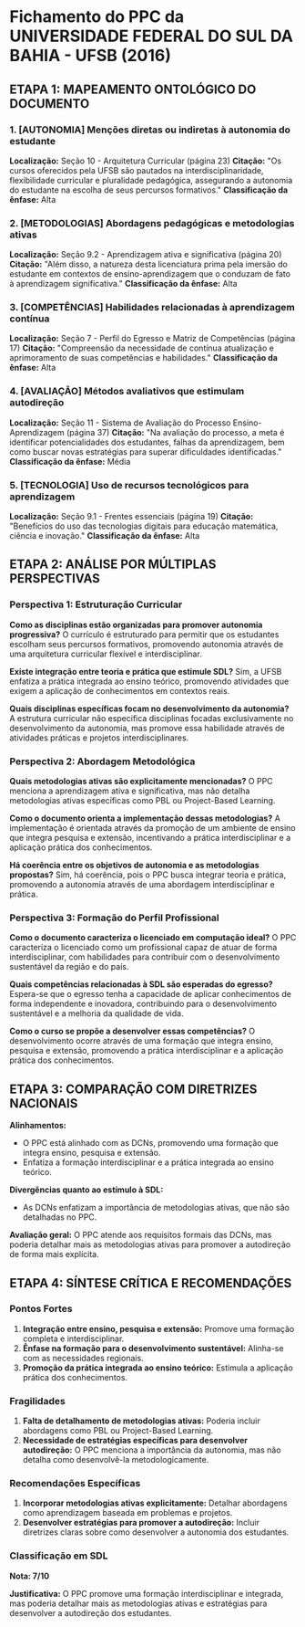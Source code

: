 # Fichamento do PPC da UNIVERSIDADE FEDERAL DO SUL DA BAHIA - UFSB (2016)

## ETAPA 1: MAPEAMENTO ONTOLÓGICO DO DOCUMENTO

### 1. [AUTONOMIA] Menções diretas ou indiretas à autonomia do estudante

**Localização:** Seção 10 - Arquitetura Curricular (página 23)
**Citação:** "Os cursos oferecidos pela UFSB são pautados na interdisciplinaridade, flexibilidade curricular e pluralidade pedagógica, assegurando a autonomia do estudante na escolha de seus percursos formativos."
**Classificação da ênfase:** Alta

### 2. [METODOLOGIAS] Abordagens pedagógicas e metodologias ativas

**Localização:** Seção 9.2 - Aprendizagem ativa e significativa (página 20)
**Citação:** "Além disso, a natureza desta licenciatura prima pela imersão do estudante em contextos de ensino-aprendizagem que o conduzam de fato à aprendizagem significativa."
**Classificação da ênfase:** Alta

### 3. [COMPETÊNCIAS] Habilidades relacionadas à aprendizagem contínua

**Localização:** Seção 7 - Perfil do Egresso e Matriz de Competências (página 17)
**Citação:** "Compreensão da necessidade de contínua atualização e aprimoramento de suas competências e habilidades."
**Classificação da ênfase:** Alta

### 4. [AVALIAÇÃO] Métodos avaliativos que estimulam autodireção

**Localização:** Seção 11 - Sistema de Avaliação do Processo Ensino-Aprendizagem (página 37)
**Citação:** "Na avaliação do processo, a meta é identificar potencialidades dos estudantes, falhas da aprendizagem, bem como buscar novas estratégias para superar dificuldades identificadas."
**Classificação da ênfase:** Média

### 5. [TECNOLOGIA] Uso de recursos tecnológicos para aprendizagem

**Localização:** Seção 9.1 - Frentes essenciais (página 19)
**Citação:** "Benefícios do uso das tecnologias digitais para educação matemática, ciência e inovação."
**Classificação da ênfase:** Alta

## ETAPA 2: ANÁLISE POR MÚLTIPLAS PERSPECTIVAS

### Perspectiva 1: Estruturação Curricular

**Como as disciplinas estão organizadas para promover autonomia progressiva?**
O currículo é estruturado para permitir que os estudantes escolham seus percursos formativos, promovendo autonomia através de uma arquitetura curricular flexível e interdisciplinar.

**Existe integração entre teoria e prática que estimule SDL?**
Sim, a UFSB enfatiza a prática integrada ao ensino teórico, promovendo atividades que exigem a aplicação de conhecimentos em contextos reais.

**Quais disciplinas específicas focam no desenvolvimento da autonomia?**
A estrutura curricular não especifica disciplinas focadas exclusivamente no desenvolvimento da autonomia, mas promove essa habilidade através de atividades práticas e projetos interdisciplinares.

### Perspectiva 2: Abordagem Metodológica

**Quais metodologias ativas são explicitamente mencionadas?**
O PPC menciona a aprendizagem ativa e significativa, mas não detalha metodologias ativas específicas como PBL ou Project-Based Learning.

**Como o documento orienta a implementação dessas metodologias?**
A implementação é orientada através da promoção de um ambiente de ensino que integra pesquisa e extensão, incentivando a prática interdisciplinar e a aplicação prática dos conhecimentos.

**Há coerência entre os objetivos de autonomia e as metodologias propostas?**
Sim, há coerência, pois o PPC busca integrar teoria e prática, promovendo a autonomia através de uma abordagem interdisciplinar e prática.

### Perspectiva 3: Formação do Perfil Profissional

**Como o documento caracteriza o licenciado em computação ideal?**
O PPC caracteriza o licenciado como um profissional capaz de atuar de forma interdisciplinar, com habilidades para contribuir com o desenvolvimento sustentável da região e do país.

**Quais competências relacionadas à SDL são esperadas do egresso?**
Espera-se que o egresso tenha a capacidade de aplicar conhecimentos de forma independente e inovadora, contribuindo para o desenvolvimento sustentável e a melhoria da qualidade de vida.

**Como o curso se propõe a desenvolver essas competências?**
O desenvolvimento ocorre através de uma formação que integra ensino, pesquisa e extensão, promovendo a prática interdisciplinar e a aplicação prática dos conhecimentos.

## ETAPA 3: COMPARAÇÃO COM DIRETRIZES NACIONAIS

**Alinhamentos:**
- O PPC está alinhado com as DCNs, promovendo uma formação que integra ensino, pesquisa e extensão.
- Enfatiza a formação interdisciplinar e a prática integrada ao ensino teórico.

**Divergências quanto ao estímulo à SDL:**
- As DCNs enfatizam a importância de metodologias ativas, que não são detalhadas no PPC.

**Avaliação geral:**
O PPC atende aos requisitos formais das DCNs, mas poderia detalhar mais as metodologias ativas para promover a autodireção de forma mais explícita.

## ETAPA 4: SÍNTESE CRÍTICA E RECOMENDAÇÕES

### Pontos Fortes
1. **Integração entre ensino, pesquisa e extensão:** Promove uma formação completa e interdisciplinar.
2. **Ênfase na formação para o desenvolvimento sustentável:** Alinha-se com as necessidades regionais.
3. **Promoção da prática integrada ao ensino teórico:** Estimula a aplicação prática dos conhecimentos.

### Fragilidades
1. **Falta de detalhamento de metodologias ativas:** Poderia incluir abordagens como PBL ou Project-Based Learning.
2. **Necessidade de estratégias específicas para desenvolver autodireção:** O PPC menciona a importância da autonomia, mas não detalha como desenvolvê-la metodologicamente.

### Recomendações Específicas
1. **Incorporar metodologias ativas explicitamente:** Detalhar abordagens como aprendizagem baseada em problemas e projetos.
2. **Desenvolver estratégias para promover a autodireção:** Incluir diretrizes claras sobre como desenvolver a autonomia dos estudantes.

### Classificação em SDL
**Nota: 7/10**

**Justificativa:** O PPC promove uma formação interdisciplinar e integrada, mas poderia detalhar mais as metodologias ativas e estratégias para desenvolver a autodireção dos estudantes. 